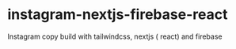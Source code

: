 # instagram-nextjs-firebase-react
Instagram copy build with tailwindcss, nextjs ( react) and firebase
